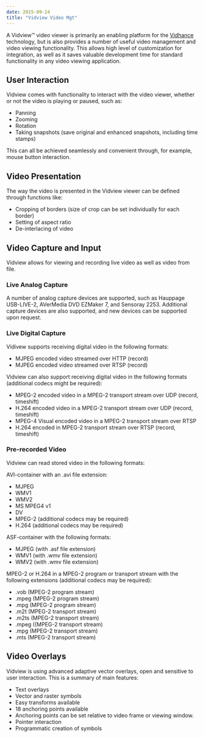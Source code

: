 ```yaml
---
date: 2015-09-24
title: "Vidview Video Mgt"
---
```



A Vidview™ video viewer is primarily an enabling platform for the [Vidhance](vidhance "Vidhance") technology, but is also provides a number of useful video management and video viewing functionality. This allows high level of customization for integration, as well as it saves valuable development time for standard functionality in any video viewing application.

## User Interaction

Vidview comes with functionality to interact with the video viewer, whether or not the video is playing or paused, such as:

- Panning
- Zooming
- Rotation
- Taking snapshots (save original and enhanced snapshots, including time stamps)

This can all be achieved seamlessly and convenient through, for example, mouse button interaction.

## Video Presentation

The way the video is presented in the Vidview viewer can be defined through functions like:

- Cropping of borders (size of crop can be set individually for each border)
- Setting of aspect ratio
- De-interlacing of video

## Video Capture and Input

Vidview allows for viewing and recording live video as well as video from file.

### Live Analog Capture

A number of analog capture devices are supported, such as Hauppage USB-LIVE-2, AVerMedia DVD EZMaker 7, and Sensoray 2253. Additional capture devices are also supported, and new devices can be supported upon request.

### Live Digital Capture

Vidivew supports receiving digital video in the following formats:

- MJPEG encoded video streamed over HTTP (record)
- MJPEG encoded video streamed over RTSP (record)

Vidview can also support receiving digital video in the following formats (additional codecs might be required):

- MPEG-2 encoded video in a MPEG-2 transport stream over UDP (record, timeshift)
- H.264 encoded video in a MPEG-2 transport stream over UDP (record, timeshift)
- MPEG-4 Visual encoded video in a MPEG-2 transport stream over RTSP
- H.264 encoded in MPEG-2 transport stream over RTSP (record, timeshift)

### Pre-recorded Video

Vidview can read stored video in the following formats:

AVI-container with an .avi file extension:

- MJPEG
- WMV1
- WMV2
- MS MPEG4 v1
- DV
- MPEG-2 (additional codecs may be required)
- H.264 (additional codecs may be required)

ASF-container with the following formats:

- MJPEG (with .asf file extension)
- WMV1 (with .wmv file extension)
- WMV2 (with .wmv file extension)

MPEG-2 or H.264 in a MPEG-2 program or transport stream with the following extensions (additional codecs may be required):

- .vob (MPEG-2 program stream)
- .mpeg (MPEG-2 program stream)
- .mpg (MPEG-2 program stream)
- .m2t (MPEG-2 transport stream)
- .m2ts (MPEG-2 transport stream)
- .mpeg ((MPEG-2 transport stream)
- .mpg (MPEG-2 transport stream)
- .mts (MPEG-2 transport stream)


## Video Overlays

Vidview is using advanced adaptive vector overlays, open and sensitive to user interaction. This is a summary of main features:

- Text overlays
- Vector and raster symbols
- Easy transforms available
- 18 anchoring points available
- Anchoring points can be set relative to video frame or viewing window.
- Pointer interaction
- Programmatic creation of symbols
